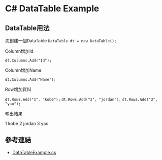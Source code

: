 C# DataTable Example
==============

DataTable用法
--------------

先創建一個DataTable ` DataTable dt = new DataTable(); `

Column增加Id

` dt.Columns.Add("Id"); `

Column增加Name

` dt.Columns.Add("Name"); `

Row增加資料

` dt.Rows.Add("1", "kobe"); `
` dt.Rows.Add("2", "jordan"); `
` dt.Rows.Add("3", "yao"); ` 

輸出結果

1       kobe
2       jordan
3       yao

參考連結
-------

* [DataTableExample.cs](DataTableExample.cs)

